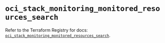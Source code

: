 # `oci_stack_monitoring_monitored_resources_search`

Refer to the Terraform Registry for docs: [`oci_stack_monitoring_monitored_resources_search`](https://registry.terraform.io/providers/oracle/oci/7.19.0/docs/resources/stack_monitoring_monitored_resources_search).

